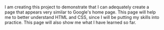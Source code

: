 I am creating this project to demonstrate that I can adequately create a page that appears very similar to Google's home page. This page will help me to better understand HTML and CSS, since I will be putting my skills into practice. This page will also show me what I have learned so far.